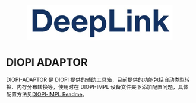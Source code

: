 <div align=center>
<img src="../img/deepLink_logo.png">
</div>

# DIOPI ADAPTOR

 DIOPI-ADAPTOR 是 DIOPI 提供的辅助工具箱，目前提供的功能包括自动类型转换、内存分布转换等，使用时在 DIOPI-IMPL 设备文件夹下添加配置问题，具体配置方法见[DIOPI-IMPL Readme](https://github.com/DeepLink-org/DIOPI/tree/main/DIOPI-IMPL#readme)。
